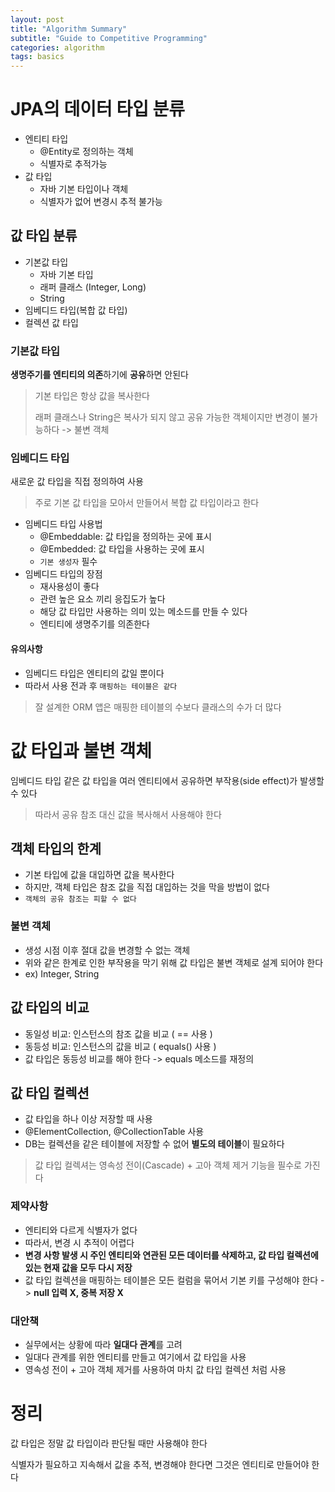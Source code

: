 ```yaml
---
layout: post
title: "Algorithm Summary"
subtitle: "Guide to Competitive Programming"
categories: algorithm
tags: basics
---
```


# JPA의 데이터 타입 분류

* 엔티티 타입
  * @Entity로 정의하는 객체
  * 식별자로 추적가능
* 값 타입
  * 자바 기본 타입이나 객체
  * 식별자가 없어 변경시 추적 불가능



## 값 타입 분류

* 기본값 타입
  * 자바 기본 타입
  * 래퍼 클래스 (Integer, Long)
  * String
* 임베디드 타입(복합 값 타입)
* 컬렉션 값 타입



### 기본값 타입

**생명주기를 엔티티의 의존**하기에 **공유**하면 안된다

> 기본 타입은 항상 값을 복사한다
>
> 래퍼 클래스나 String은 복사가 되지 않고 공유 가능한 객체이지만 변경이 불가능하다 -> 불변 객체



### 임베디드 타입

새로운 값 타입을 직접 정의하여 사용

> 주로 기본 값 타입을 모아서 만들어서 복합 값 타입이라고 한다

* 임베디드 타입 사용법
  * @Embeddable: 값 타입을 정의하는 곳에 표시
  * @Embedded: 값 타입을 사용하는 곳에 표시
  * `기본 생성자` 필수
* 임베디드 타입의 장점
  * 재사용성이 좋다
  * 관련 높은 요소 끼리 응집도가 높다
  * 해당 값 타입만 사용하는 의미 있는 메소드를 만들 수 있다
  * 엔티티에 생명주기를 의존한다



#### 유의사항

* 임베디드 타입은 엔티티의 값일 뿐이다
* 따라서 사용 전과 후 `매핑하는 테이블은 같다`

> 잘 설계한 ORM 앱은 매핑한 테이블의 수보다 클래스의 수가 더 많다



# 값 타입과 불변 객체

임베디드 타입 같은 값 타입을 여러 엔티티에서 공유하면 부작용(side effect)가 발생할 수 있다

> 따라서 공유 참조 대신 값을 복사해서 사용해야 한다



## 객체 타입의 한계

* 기본 타입에 값을 대입하면 값을 복사한다
* 하지만, 객체 타입은 참조 값을 직접 대입하는 것을 막을 방법이 없다
* `객체의 공유 참조는 피할 수 없다`



### 불변 객체

* 생성 시점 이후 절대 값을 변경할 수 없는 객체
* 위와 같은 한계로 인한 부작용을 막기 위해 값 타입은 불변 객체로 설계 되어야 한다
* ex) Integer, String



## 값 타입의 비교

* 동일성 비교: 인스턴스의 참조 값을 비교 ( == 사용 )
* 동등성 비교: 인스턴스의 값을 비교 ( equals() 사용 )
* 값 타입은 동등성 비교를 해야 한다 -> equals 메소드를 재정의



## 값 타입 컬렉션

* 값 타입을 하나 이상 저장할 때 사용
* @ElementCollection, @CollectionTable 사용
* DB는 컬렉션을 같은 테이블에 저장할 수 없어 **별도의 테이블**이 필요하다

> 값 타입 컬렉셔는 영속성 전이(Cascade) + 고아 객체 제거 기능을 필수로 가진다



### 제약사항

* 엔티티와 다르게 식별자가 없다
* 따라서, 변경 시 추적이 어렵다
* **변경 사항 발생 시 주인 엔티티와 연관된 모든 데이터를 삭제하고, 값 타입 컬렉션에 있는 현재 값을 모두 다시 저장**
* 값 타입 컬렉션을 매핑하는 테이블은 모든 컬럼을 묶어서 기본 키를 구성해야 한다 -> **null 입력 X, 중복 저장 X**

### 대안책

* 실무에서는 상황에 따라 **일대다 관계**를 고려
* 일대다 관계를 위한 엔티티를 만들고 여기에서 값 타입을 사용
* 영속성 전이 + 고아 객체 제거를 사용하여 마치 값 타입 컬렉션 처럼 사용



# 정리

값 타입은 정말 값 타입이라 판단될 때만 사용해야 한다

식별자가 필요하고 지속해서 값을 추적, 변경해야 한다면 그것은 엔티티로 만들어야 한다
